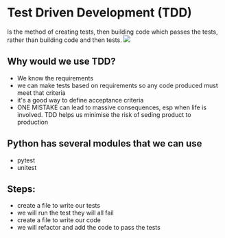 # Test Driven Development (TDD)
Is the method of creating tests, then building code which passes the tests, rather than building code and then tests.
![](https://cdn.discordapp.com/attachments/767793850529087489/775659329151696947/unknown.png)

## Why would we use TDD? 
- We know the requirements
- we can make tests based on requirements so any code produced must meet that criteria 
- it's a good way to define acceptance criteria 
- ONE MISTAKE can lead to massive consequences, esp when life is involved. TDD helps us minimise the risk of seding product to production

## Python has several modules that we can use
- pytest
- unitest

## Steps:
- create a file to write our tests 
- we will run the test they will all fail
- create a file to write our code 
- we will refactor and add the code to pass the tests